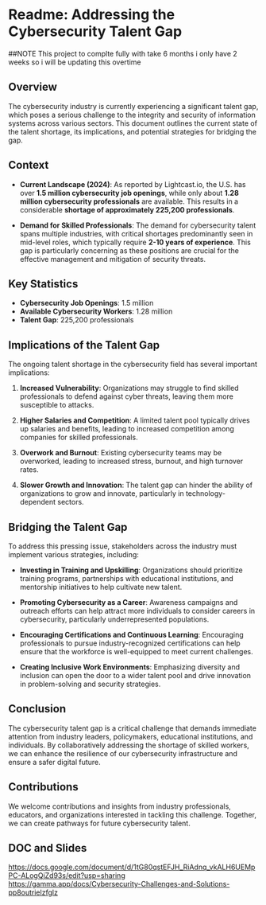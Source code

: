 # Readme: Addressing the Cybersecurity Talent Gap
##NOTE 
This project to complte fully with take 6 months i only have 2 weeks so i will be updating this overtime 
## Overview

The cybersecurity industry is currently experiencing a significant talent gap, which poses a serious challenge to the integrity and security of information systems across various sectors. This document outlines the current state of the talent shortage, its implications, and potential strategies for bridging the gap.

## Context

- **Current Landscape (2024)**: As reported by Lightcast.io, the U.S. has over **1.5 million cybersecurity job openings**, while only about **1.28 million cybersecurity professionals** are available. This results in a considerable **shortage of approximately 225,200 professionals**.
  
- **Demand for Skilled Professionals**: The demand for cybersecurity talent spans multiple industries, with critical shortages predominantly seen in mid-level roles, which typically require **2-10 years of experience**. This gap is particularly concerning as these positions are crucial for the effective management and mitigation of security threats.

## Key Statistics

- **Cybersecurity Job Openings**: 1.5 million
- **Available Cybersecurity Workers**: 1.28 million
- **Talent Gap**: 225,200 professionals

## Implications of the Talent Gap

The ongoing talent shortage in the cybersecurity field has several important implications:

1. **Increased Vulnerability**: Organizations may struggle to find skilled professionals to defend against cyber threats, leaving them more susceptible to attacks.
  
2. **Higher Salaries and Competition**: A limited talent pool typically drives up salaries and benefits, leading to increased competition among companies for skilled professionals.
  
3. **Overwork and Burnout**: Existing cybersecurity teams may be overworked, leading to increased stress, burnout, and high turnover rates.

4. **Slower Growth and Innovation**: The talent gap can hinder the ability of organizations to grow and innovate, particularly in technology-dependent sectors.

## Bridging the Talent Gap

To address this pressing issue, stakeholders across the industry must implement various strategies, including:

- **Investing in Training and Upskilling**: Organizations should prioritize training programs, partnerships with educational institutions, and mentorship initiatives to help cultivate new talent.

- **Promoting Cybersecurity as a Career**: Awareness campaigns and outreach efforts can help attract more individuals to consider careers in cybersecurity, particularly underrepresented populations.

- **Encouraging Certifications and Continuous Learning**: Encouraging professionals to pursue industry-recognized certifications can help ensure that the workforce is well-equipped to meet current challenges.

- **Creating Inclusive Work Environments**: Emphasizing diversity and inclusion can open the door to a wider talent pool and drive innovation in problem-solving and security strategies.

## Conclusion

The cybersecurity talent gap is a critical challenge that demands immediate attention from industry leaders, policymakers, educational institutions, and individuals. By collaboratively addressing the shortage of skilled workers, we can enhance the resilience of our cybersecurity infrastructure and ensure a safer digital future.

## Contributions

We welcome contributions and insights from industry professionals, educators, and organizations interested in tackling this challenge. Together, we can create pathways for future cybersecurity talent.  

## DOC and Slides
https://docs.google.com/document/d/1tG80qstEFJH_RiAdnq_vkALH6UEMpPC-ALogQjZd93s/edit?usp=sharing
https://gamma.app/docs/Cybersecurity-Challenges-and-Solutions-pp8outrielzfglz
